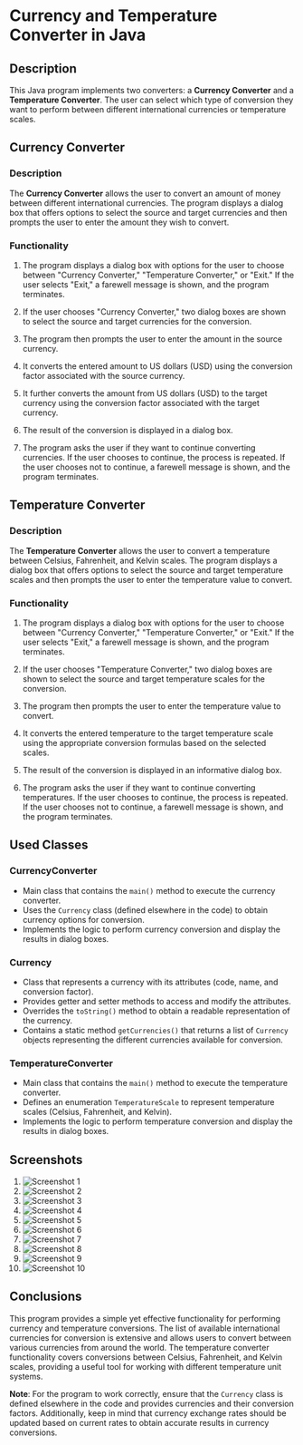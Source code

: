 # Currency and Temperature Converter in Java

## Description

This Java program implements two converters: a **Currency Converter** and a **Temperature Converter**. The user can select which type of conversion they want to perform between different international currencies or temperature scales.

## Currency Converter

### Description

The **Currency Converter** allows the user to convert an amount of money between different international currencies. The program displays a dialog box that offers options to select the source and target currencies and then prompts the user to enter the amount they wish to convert.

### Functionality

1. The program displays a dialog box with options for the user to choose between "Currency Converter," "Temperature Converter," or "Exit." If the user selects "Exit," a farewell message is shown, and the program terminates.

2. If the user chooses "Currency Converter," two dialog boxes are shown to select the source and target currencies for the conversion.

3. The program then prompts the user to enter the amount in the source currency.

4. It converts the entered amount to US dollars (USD) using the conversion factor associated with the source currency.

5. It further converts the amount from US dollars (USD) to the target currency using the conversion factor associated with the target currency.

6. The result of the conversion is displayed in a dialog box.

7. The program asks the user if they want to continue converting currencies. If the user chooses to continue, the process is repeated. If the user chooses not to continue, a farewell message is shown, and the program terminates.

## Temperature Converter

### Description

The **Temperature Converter** allows the user to convert a temperature between Celsius, Fahrenheit, and Kelvin scales. The program displays a dialog box that offers options to select the source and target temperature scales and then prompts the user to enter the temperature value to convert.

### Functionality

1. The program displays a dialog box with options for the user to choose between "Currency Converter," "Temperature Converter," or "Exit." If the user selects "Exit," a farewell message is shown, and the program terminates.

2. If the user chooses "Temperature Converter," two dialog boxes are shown to select the source and target temperature scales for the conversion.

3. The program then prompts the user to enter the temperature value to convert.

4. It converts the entered temperature to the target temperature scale using the appropriate conversion formulas based on the selected scales.

5. The result of the conversion is displayed in an informative dialog box.

6. The program asks the user if they want to continue converting temperatures. If the user chooses to continue, the process is repeated. If the user chooses not to continue, a farewell message is shown, and the program terminates.

## Used Classes

### CurrencyConverter

- Main class that contains the `main()` method to execute the currency converter.
- Uses the `Currency` class (defined elsewhere in the code) to obtain currency options for conversion.
- Implements the logic to perform currency conversion and display the results in dialog boxes.

### Currency

- Class that represents a currency with its attributes (code, name, and conversion factor).
- Provides getter and setter methods to access and modify the attributes.
- Overrides the `toString()` method to obtain a readable representation of the currency.
- Contains a static method `getCurrencies()` that returns a list of `Currency` objects representing the different currencies available for conversion.

### TemperatureConverter

- Main class that contains the `main()` method to execute the temperature converter.
- Defines an enumeration `TemperatureScale` to represent temperature scales (Celsius, Fahrenheit, and Kelvin).
- Implements the logic to perform temperature conversion and display the results in dialog boxes.

## Screenshots

1. ![Screenshot 1](./screenshots/1.png)
2. ![Screenshot 2](./screenshots/2.png)
3. ![Screenshot 3](./screenshots/3.png)
4. ![Screenshot 4](./screenshots/4.png)
5. ![Screenshot 5](./screenshots/5.png)
6. ![Screenshot 6](./screenshots/6.png)
7. ![Screenshot 7](./screenshots/7.png)
8. ![Screenshot 8](./screenshots/8.png)
9. ![Screenshot 9](./screenshots/9.png)
10. ![Screenshot 10](./screenshots/10.png)

## Conclusions

This program provides a simple yet effective functionality for performing currency and temperature conversions. The list of available international currencies for conversion is extensive and allows users to convert between various currencies from around the world. The temperature converter functionality covers conversions between Celsius, Fahrenheit, and Kelvin scales, providing a useful tool for working with different temperature unit systems.

**Note**: For the program to work correctly, ensure that the `Currency` class is defined elsewhere in the code and provides currencies and their conversion factors. Additionally, keep in mind that currency exchange rates should be updated based on current rates to obtain accurate results in currency conversions.